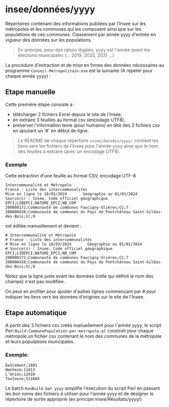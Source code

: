 # insee/données/yyyy

Répertoires contenant des informations publiées par l'Insee sur les métropoles et 
les communes qui les composent ainsi que sur les populations de ces communes.
Classement par année yyyy d'entrée en vigueur des données sur les populations.

> En principe, pour des raison légales, yyyy est l'année avant les élections 
municipales (... 2019, 2025, 2031 ...)

La procédure d'extraction et de mise en forme des données nécessaires au programme
```Conseil-Metropolitain.exe``` est la suivante (A répéter pour chaque année yyyy) :

## Etape manuelle

Cette première étape consiste à :
* télécharger 2 fichiers Excel depuis le site de l'Insee,
* en extraire 3 feuilles au format csv (encodage UTF8),
* préserver l'information texte (pour humains) en tête des 3 fichiers csv en ajoutant un '#' en début de ligne.

> Le README de chaque répertoire ```insee/données/yyyy/``` contient les liens 
vers les fichiers de l'Insee pour l'année yyyy ainsi que le nom des feuilles 
à extraire (avec un encodage UTF8).

### Exemple

Cette extraction d'une feuille au format CSV, encodage UTF-8
```
Intercommunalité et Métropole
France - Liste des intercommunalités
Mise en ligne le 18/03/2024       Géographie au 01/01/2024
Source(s) : Insee, Code officiel géographique
EPCI;LIBEPCI;NATURE_EPCI;NB_COM
200000172;Communauté de communes Faucigny-Glières;CC;7
200000438;Communauté de communes du Pays de Pontchâteau Saint-Gildas-des-Bois;CC;9
```
est éditée manuellement et devient :
```
# Intercommunalité et Métropole
# France - Liste des intercommunalités
# Mise en ligne le 18/03/2024       Géographie au 01/01/2024
# Source(s) : Insee, Code officiel géographique
EPCI;LIBEPCI;NATURE_EPCI;NB_COM
200000172;Communauté de communes Faucigny-Glières;CC;7
200000438;Communauté de communes du Pays de Pontchâteau Saint-Gildas-des-Bois;CC;9
```	
Notez que la ligne juste avant les données (celle qui définit le nom des champs) n'est pas modifiée.

On peut en profiter pour ajouter d'autres lignes commençant par # pour indiquer 
les liens vers les données d'origines sur le site de l'Insee.

## Etape automatique

A partir des 3 fichiers csv créés manuellement pour l'année yyyy, le script Perl
```Build-CommunePopulation-par-metropole.pl``` construit pour chaque métropole un
fichier csv contenant le nom des communes de la métropole et leurs populations municipales.

### Exemple:
```
Deûlémont;1801
Hœnheim;11413
L'Union;12410
Toulouse;511684
```
Le batch ```RunBuild.bat yyyy``` simplifie l'éxecution du script Perl en passant les bon noms des 
fichiers à utiliser pour l'année yyyy et de désigner le répertoire de sortie approprié
(en principe insee/Résultats/yyyy/)

